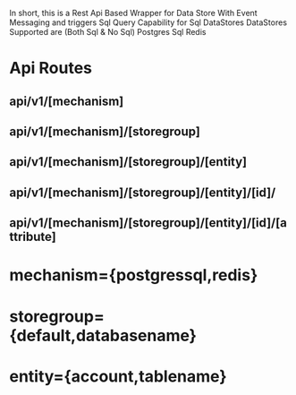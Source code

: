 In short, this is a Rest Api Based Wrapper for Data Store With Event Messaging and triggers Sql Query Capability for Sql DataStores DataStores Supported are (Both Sql & No Sql) Postgres Sql Redis

# Api Routes
## api/v1/[mechanism]
## api/v1/[mechanism]/[storegroup]
## api/v1/[mechanism]/[storegroup]/[entity]
## api/v1/[mechanism]/[storegroup]/[entity]/[id]/
## api/v1/[mechanism]/[storegroup]/[entity]/[id]/[attribute]


# mechanism={postgressql,redis}
# storegroup={default,databasename}
# entity={account,tablename}

